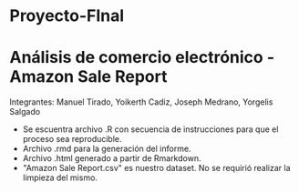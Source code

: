 # Proyecto-FInal
# Análisis de comercio electrónico - Amazon Sale Report

Integrantes: Manuel Tirado, Yoikerth Cadiz, Joseph Medrano, Yorgelis Salgado

- Se escuentra archivo .R con secuencia de instrucciones para que el proceso sea reproducible.
- Archivo .rmd para la generación del informe.
- Archivo .html generado a partir de Rmarkdown.
- "Amazon Sale Report.csv" es nuestro dataset. No se requirió realizar la limpieza del mismo.